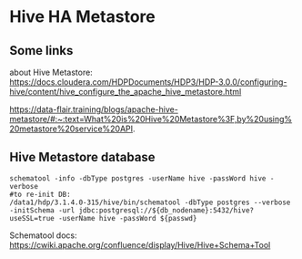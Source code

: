 # Hive HA Metastore

## Some links 
about Hive Metastore: 
https://docs.cloudera.com/HDPDocuments/HDP3/HDP-3.0.0/configuring-hive/content/hive_configure_the_apache_hive_metastore.html 

https://data-flair.training/blogs/apache-hive-metastore/#:~:text=What%20is%20Hive%20Metastore%3F,by%20using%20metastore%20service%20API.

##  Hive Metastore database
```
schematool -info -dbType postgres -userName hive -passWord hive -verbose 
#to re-init DB:
/data1/hdp/3.1.4.0-315/hive/bin/schematool -dbType postgres --verbose -initSchema -url jdbc:postgresql://${db_nodename}:5432/hive?useSSL=true -userName hive -passWord ${passwd}
```

Schematool docs: https://cwiki.apache.org/confluence/display/Hive/Hive+Schema+Tool